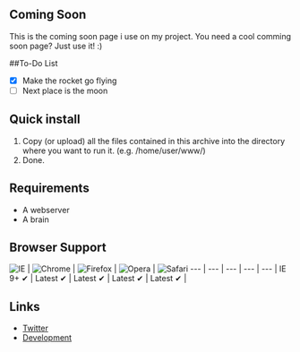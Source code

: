 ## Coming Soon
This is the coming soon page i use on my project. You need a cool comming soon page? Just use it! :)

##To-Do List
- [x] Make the rocket go flying
- [ ] Next place is the moon 

## Quick install
 1. Copy (or upload) all the files contained in this archive into the directory where you want to run it. (e.g. /home/user/www/)
 2. Done.
 
 ## Requirements
 - A webserver
 - A brain

## Browser Support

![IE](https://mgknet.com/browsers/internet-explorer_48x48.png) | ![Chrome](https://mgknet.com/browsers/chrome_48x48.png) | ![Firefox](https://mgknet.com/browsers/firefox_48x48.png) | ![Opera](https://mgknet.com/browsers/opera_48x48.png) |
![Safari](https://mgknet.com/browsers/safari_48x48.png)
--- | --- | --- | --- | --- |
IE 9+ ✔ | Latest ✔ | Latest ✔ | Latest ✔ | Latest ✔ |

## Links
 - [Twitter](https://twitter.com/mgknetcom)
 - [Development](https://github.com/MrGKanev/Coming-Soon-Page/)

